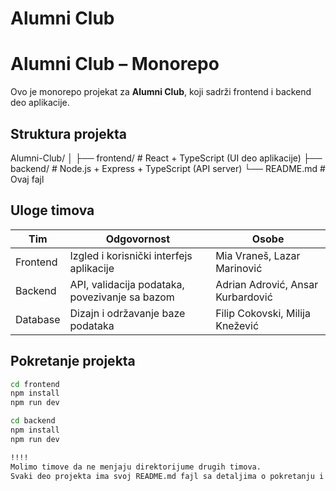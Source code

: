 # Alumni Club

#  Alumni Club – Monorepo

Ovo je monorepo projekat za **Alumni Club**, koji sadrži frontend i backend deo aplikacije.

##  Struktura projekta

Alumni-Club/
│
├── frontend/ # React + TypeScript (UI deo aplikacije)
├── backend/ # Node.js + Express + TypeScript (API server)
└── README.md # Ovaj fajl


## Uloge timova

| Tim | Odgovornost | Osobe |
|------|--------------|----------|
| Frontend | Izgled i korisnički interfejs aplikacije | Mia Vraneš, Lazar Marinović |
| Backend | API, validacija podataka, povezivanje sa bazom | Adrian Adrović, Ansar Kurbardović|
| Database | Dizajn i održavanje baze podataka | Filip Cokovski, Milija Knežević |

## Pokretanje projekta

```bash
cd frontend
npm install
npm run dev

cd backend
npm install
npm run dev

!!!!
Molimo timove da ne menjaju direktorijume drugih timova.
Svaki deo projekta ima svoj README.md fajl sa detaljima o pokretanju i konfiguraciji.
